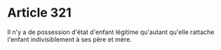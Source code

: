 # Article 321

Il n'y a de possession d'état d'enfant légitime qu'autant qu'elle rattache l'enfant indivisiblement à ses père et mère.
